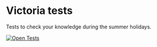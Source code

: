 # Victoria tests
Tests to check your knowledge during the summer holidays.

 [![Open Tests](https://img.shields.io/badge/Open-The-Tests-brightgreen?style=for-the-badge)](https://nkashev.github.io/vickiTests/%D0%A2%D0%B5%D1%81%D1%82%D0%BE%D0%B2%D0%B5.html)
